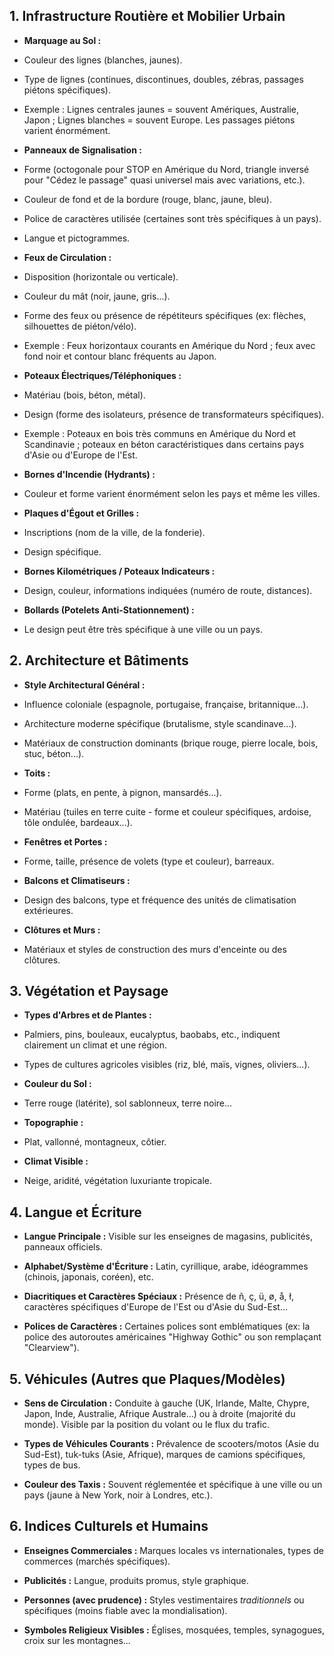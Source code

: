 ## 1. Infrastructure Routière et Mobilier Urbain

  

* **Marquage au Sol :**

* Couleur des lignes (blanches, jaunes).

* Type de lignes (continues, discontinues, doubles, zébras, passages piétons spécifiques).

* Exemple : Lignes centrales jaunes = souvent Amériques, Australie, Japon ; Lignes blanches = souvent Europe. Les passages piétons varient énormément.

* **Panneaux de Signalisation :**

* Forme (octogonale pour STOP en Amérique du Nord, triangle inversé pour "Cédez le passage" quasi universel mais avec variations, etc.).

* Couleur de fond et de la bordure (rouge, blanc, jaune, bleu).

* Police de caractères utilisée (certaines sont très spécifiques à un pays).

* Langue et pictogrammes.

* **Feux de Circulation :**

* Disposition (horizontale ou verticale).

* Couleur du mât (noir, jaune, gris...).

* Forme des feux ou présence de répétiteurs spécifiques (ex: flèches, silhouettes de piéton/vélo).

* Exemple : Feux horizontaux courants en Amérique du Nord ; feux avec fond noir et contour blanc fréquents au Japon.

* **Poteaux Électriques/Téléphoniques :**

* Matériau (bois, béton, métal).

* Design (forme des isolateurs, présence de transformateurs spécifiques).

* Exemple : Poteaux en bois très communs en Amérique du Nord et Scandinavie ; poteaux en béton caractéristiques dans certains pays d'Asie ou d'Europe de l'Est.

* **Bornes d'Incendie (Hydrants) :**

* Couleur et forme varient énormément selon les pays et même les villes.

* **Plaques d'Égout et Grilles :**

* Inscriptions (nom de la ville, de la fonderie).

* Design spécifique.

* **Bornes Kilométriques / Poteaux Indicateurs :**

* Design, couleur, informations indiquées (numéro de route, distances).

* **Bollards (Potelets Anti-Stationnement) :**

* Le design peut être très spécifique à une ville ou un pays.

  

## 2. Architecture et Bâtiments

  

* **Style Architectural Général :**

* Influence coloniale (espagnole, portugaise, française, britannique...).

* Architecture moderne spécifique (brutalisme, style scandinave...).

* Matériaux de construction dominants (brique rouge, pierre locale, bois, stuc, béton...).

* **Toits :**

* Forme (plats, en pente, à pignon, mansardés...).

* Matériau (tuiles en terre cuite - forme et couleur spécifiques, ardoise, tôle ondulée, bardeaux...).

* **Fenêtres et Portes :**

* Forme, taille, présence de volets (type et couleur), barreaux.

* **Balcons et Climatiseurs :**

* Design des balcons, type et fréquence des unités de climatisation extérieures.

* **Clôtures et Murs :**

* Matériaux et styles de construction des murs d'enceinte ou des clôtures.

  

## 3. Végétation et Paysage

  

* **Types d'Arbres et de Plantes :**

* Palmiers, pins, bouleaux, eucalyptus, baobabs, etc., indiquent clairement un climat et une région.

* Types de cultures agricoles visibles (riz, blé, maïs, vignes, oliviers...).

* **Couleur du Sol :**

* Terre rouge (latérite), sol sablonneux, terre noire...

* **Topographie :**

* Plat, vallonné, montagneux, côtier.

* **Climat Visible :**

* Neige, aridité, végétation luxuriante tropicale.

  

## 4. Langue et Écriture

  

* **Langue Principale :** Visible sur les enseignes de magasins, publicités, panneaux officiels.

* **Alphabet/Système d'Écriture :** Latin, cyrillique, arabe, idéogrammes (chinois, japonais, coréen), etc.

* **Diacritiques et Caractères Spéciaux :** Présence de ñ, ç, ü, ø, å, ł, caractères spécifiques d'Europe de l'Est ou d'Asie du Sud-Est...

* **Polices de Caractères :** Certaines polices sont emblématiques (ex: la police des autoroutes américaines "Highway Gothic" ou son remplaçant "Clearview").

  

## 5. Véhicules (Autres que Plaques/Modèles)

  

* **Sens de Circulation :** Conduite à gauche (UK, Irlande, Malte, Chypre, Japon, Inde, Australie, Afrique Australe...) ou à droite (majorité du monde). Visible par la position du volant ou le flux du trafic.

* **Types de Véhicules Courants :** Prévalence de scooters/motos (Asie du Sud-Est), tuk-tuks (Asie, Afrique), marques de camions spécifiques, types de bus.

* **Couleur des Taxis :** Souvent réglementée et spécifique à une ville ou un pays (jaune à New York, noir à Londres, etc.).

  

## 6. Indices Culturels et Humains

  

* **Enseignes Commerciales :** Marques locales vs internationales, types de commerces (marchés spécifiques).

* **Publicités :** Langue, produits promus, style graphique.

* **Personnes (avec prudence) :** Styles vestimentaires *traditionnels* ou spécifiques (moins fiable avec la mondialisation).

* **Symboles Religieux Visibles :** Églises, mosquées, temples, synagogues, croix sur les montagnes...